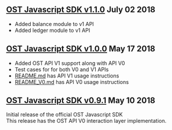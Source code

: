 [OST Javascript SDK v1.1.0](https://github.com/OpenSTFoundation/ost-sdk-js/tree/v1.1.0) July 02 2018
---

* Added balance module to v1 API
* Added ledger module to v1 API

[OST Javascript SDK v1.0.0](https://github.com/OpenSTFoundation/ost-sdk-js/tree/v1.0.0) May 17 2018
---

* Added OST API V1 support along with API V0 
* Test cases for for both V0 and V1 APIs
* [README.md](README.md) has API V1 usage instructions
* [README_V0.md](README.md) has API V0 usage instructions  

[OST Javascript SDK v0.9.1](https://github.com/OpenSTFoundation/ost-sdk-js/tree/v0.9.1) May 10 2018
---
Initial release of the official OST Javascript SDK<br />
This release has the OST API V0 interaction layer implementation.